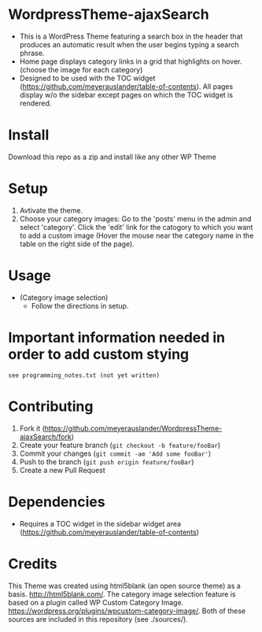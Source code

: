 # WordpressTheme-ajaxSearch
* This is a WordPress Theme featuring a search box in the header that produces an automatic result when the user begins typing a search phrase. 
* Home page displays category links in a grid that highlights on hover.  (choose the image for each category)    
* Designed to be used with the TOC widget (https://github.com/meyerauslander/table-of-contents).  All pages display w/o the sidebar except pages on which the TOC widget is rendered.
# Install
Download this repo as a zip and install like any other WP Theme
# Setup
1.  Avtivate the theme.
2.  Choose your category images:  Go to the 'posts' menu in the admin and select 'category'.  Click the 'edit' link for the catogory to which you want to add a custom image (Hover the mouse near the category name in the table on the right side of the page).   
# Usage
* (Category image selection)
    * Follow the directions in setup.
# Important information needed in order to add custom stying
    see programming_notes.txt (not yet written)
# Contributing
1. Fork it (<https://github.com/meyerauslander/WordpressTheme-ajaxSearch/fork>)
2. Create your feature branch (`git checkout -b feature/fooBar`)
3. Commit your changes (`git commit -am 'Add some fooBar'`)
4. Push to the branch (`git push origin feature/fooBar`)
5. Create a new Pull Request
# Dependencies
* Requires a TOC widget in the sidebar widget area (https://github.com/meyerauslander/table-of-contents)
# Credits
This Theme was created using html5blank (an open source theme) as a basis.  http://html5blank.com/.  The category image selection feature is based on a plugin called WP Custom Category Image.  https://wordpress.org/plugins/wpcustom-category-image/.  Both of these sources are included in this repository (see ./sources/).

